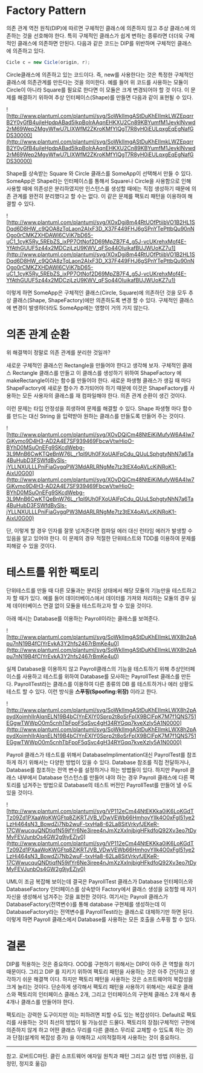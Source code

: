 # Factory Pattern

의존 관계 역전 원칙(DIP)에 따르면 구체적인 클래스에 의존하지 않고 추상 클래스에 의존하는 것을 선호해야 한다. 특히 구체적인 클래스가 쉽게 변하는 종류라면 더더욱 구체적인 클래스에 의존하면 안된다. 다음과 같은 코드는 DIP를 위반하며 구체적인 클래스에 의존하고 있다.

```csharp
Cicle c = new Cicle(origin, r);
```

Circle클래스에 의존하고 있는 코드이다. 즉, new를 사용한다는 것은 특정한 구체적인 클래스에 의존관계를 만든다는 것을 의미한다. 예를 들어 위 코드를 사용하는 모듈이 Circle이 아니라 Square를 필요로 한다면 이 모듈은 크게 변경되어야 할 것 이다. 이 문제를 해결하기 위하여 추상 인터페이스(Shape)를 만들면 다음과 같이 표현될 수 있다.

![http://www.plantuml.com/plantuml/svg/SoWkIImgAStDuKhEIImkLWZEpqrrB2Y0yGfB4ujIeHpdpABad5IkpBoIrAAqnEHKXU2Cn89KBYumfM1JevkINvwd2rM69Wep2MgyWfwU7LIXWfM2ZKroKMfYIQgT7R8yH0iEULqxgEqEgNafGDS30000](http://www.plantuml.com/plantuml/svg/SoWkIImgAStDuKhEIImkLWZEpqrrB2Y0yGfB4ujIeHpdpABad5IkpBoIrAAqnEHKXU2Cn89KBYumfM1JevkINvwd2rM69Wep2MgyWfwU7LIXWfM2ZKroKMfYIQgT7R8yH0iEULqxgEqEgNafGDS30000)

Shape를 상속받는 Square 와 Circle 클래스를 SomeApp이 선택해서 만들 수 있다. SomeApp은 Shape라는 인터페이스를 통해서 Square나 Circle을 사용함으로 인해 사용할 때에 의존성은 분리하였지만 인스턴스를 생성할 때에는 직접 생성하기 때문에 의존 관계를 완전히 분리했다고 할 수는 없다. 이 같은 문제를 팩토리 패턴을 이용하여 해결할 수 있다.

![http://www.plantuml.com/plantuml/svg/XOxDgi8m44RtUOfPtiibVO1B2HL1SDqd6D8HW_c9QOA8zTqLaon2AIxF3D_X37F449FHJ6gSPnYTePttbQu90nNOgo0rCMKZXHDAWl6CViK7bD65-uC1_1cyK5Ry_5REbZS_ixPP7OtNof2D69MpZB7F4_g5J-vcUKrehxMof4E-YfAthGUUF5z44x2MDCzjLzU9KWV_qFSo44OIuikafBUJWUoKZ7u1](http://www.plantuml.com/plantuml/svg/XOxDgi8m44RtUOfPtiibVO1B2HL1SDqd6D8HW_c9QOA8zTqLaon2AIxF3D_X37F449FHJ6gSPnYTePttbQu90nNOgo0rCMKZXHDAWl6CViK7bD65-uC1_1cyK5Ry_5REbZS_ixPP7OtNof2D69MpZB7F4_g5J-vcUKrehxMof4E-YfAthGUUF5z44x2MDCzjLzU9KWV_qFSo44OIuikafBUJWUoKZ7u1)

이렇게 하면 SomeApp은 구체적인 클래스(Circle, Square)에 의존하던 것을 모두 추상 클래스(Shape, ShapeFactory)에만 의존하도록 변경 할 수 있다. 구체적인 클래스에 변경이 발생하더라도 SomeApp에는 영향이 거의 가지 않는다. 

# 의존 관계 순환

위 해결책이 정말로 의존 관계를 분리한 것일까? 

새로운 구체적인 클래스인 Rectangle을 만들어야 한다고 생각해 보자. 구체적인 클래스 Rectangle 클래스를 만들고 이 클래스를 생성하기 위하여 ShapeFactory 에 makeRectangle이라는 함수를 만들어야 한다. 새로운 파생형 클래스가 생길 때 마다 ShapeFactory에 새로운 함수가 추가되어야 하기 때문에 이것은 ShapeFactory를 사용하는 모든 사용자의 클래스를 재 컴파일해야 한다. 의존 관계 순환이 생긴 것이다. 

이런 문제는 타입 안정성을 희생하여 문제를 해결할 수 있다. Shape 파생형 마다 함수를 만드는 대신 String 을 입력받아 원하는 클래스를 만들도록 만들어 주는 것이다.

![http://www.plantuml.com/plantuml/svg/XOvDQiCm48NtEiKiMufyW6A4Iw7GjKymo9D4H3-AD2A4E7SF939469FbcwVtwHioO-BYhD0MSuOnEFg9SKcdWebg-3L9MnB6CwKTQeBnW76L_r1pI9Uh0FXoUAIFpCdu_QUuLSphgtyNhN7a6Ta4BuHubD3FSWfdBvSls-jYLLNXULLLPniFiaGvgqPW3MdARLRNgMe7tz3tEX4oAVLcKjNRoK1-AixU0G00](http://www.plantuml.com/plantuml/svg/XOvDQiCm48NtEiKiMufyW6A4Iw7GjKymo9D4H3-AD2A4E7SF939469FbcwVtwHioO-BYhD0MSuOnEFg9SKcdWebg-3L9MnB6CwKTQeBnW76L_r1pI9Uh0FXoUAIFpCdu_QUuLSphgtyNhN7a6Ta4BuHubD3FSWfdBvSls-jYLLNXULLLPniFiaGvgqPW3MdARLRNgMe7tz3tEX4oAVLcKjNRoK1-AixU0G00)

단, 이렇게 할 경우 인자를 잘못 넘겨준다면 컴파일 에러 대신 런타임 에러가 발생할 수 있음을 알고 있어야 한다. 이 문제의 경우 적절한 단위테스트와 TDD를 이용하여 문제를 피해갈 수 있을 것이다. 

# 테스트를 위한 팩토리

단위테스트를 만들 때 다른 모듈과는 분리된 상태에서 해당 모듈의 기능만을 테스트하고자 할 때가 있다. 예를 들어 데이터베이스에서 데이터를 가져와 처리하는 모듈의 경우 실제 데이터베이스 연결 없이 모듈을 테스트하고자 할 수 있을 것이다.

아래 예시는 Database를 이용하는 Payroll이라는 클래스를 보여준다.

![http://www.plantuml.com/plantuml/svg/SoWkIImgAStDuKhEIImkLWX8h2pApu7nN19B4fCIYrEvkA3Y2hfs2467rBmKe4u0](http://www.plantuml.com/plantuml/svg/SoWkIImgAStDuKhEIImkLWX8h2pApu7nN19B4fCIYrEvkA3Y2hfs2467rBmKe4u0)

실제 Database을 이용하지 않고 Payroll클래스의 기능을 테스트하기 위해 추상인터페이스를 사용하고 테스트를 위하여 Database를 모사하는 PayrollTest 클래스를 만든다. PayrollTest라는 클래스를 이용하여 다른 종류의 DB 를 테스트하거나 에러 상황도 테스트 할 수 있다. 이런 방식을 **스푸핑(Spoofing:위장)** 이라고 한다.

![http://www.plantuml.com/plantuml/svg/SoWkIImgAStDuKhEIImkLWX8h2pApydXoimhIIrAIqnELN19B4bCIYnEXIY0Sprp2t8oSrFpIX9BClFpK7M7f1QNS751EGgwTWWpO0m5cnhTbFpoF5qSvc4gH34RYGqq7kveXzIy5A1N0000](http://www.plantuml.com/plantuml/svg/SoWkIImgAStDuKhEIImkLWX8h2pApydXoimhIIrAIqnELN19B4bCIYnEXIY0Sprp2t8oSrFpIX9BClFpK7M7f1QNS751EGgwTWWpO0m5cnhTbFpoF5qSvc4gH34RYGqq7kveXzIy5A1N0000)

Payroll 클래스가 테스트를 위해서 DatabaseImplimentation대신 PayrolTest를 참조하게 하기 위해서는 다양한 방법이 있을 수 있다. Database 참조를 직접 전달하거나, Database를 참조하는 전역 변수를 설정하거나 하는 방법들이 있다. 하지만 Payroll 클래스 내부에서 Database 인스턴스를 만들어 내야 하는 경우 Payroll 클래스에 다른 팩토리를 넘겨주는 방법으로 Database의 테스트 버전인 PayrollTest를 만들어 낼 수도 있을 것이다.

![http://www.plantuml.com/plantuml/svg/VP112eCm44NtEKKka0iK6LoKGdTTz09Zd1PXaaWoKWGFtq8ZjKRTJVB_VDwVEWb66HmhovYIlk4O0xFgl51ye2LzHi464sN3_BowdZj7Nb2wuF-txvHa8-62La8SitVrkyfJEKeR-17CWwucquQNDtiqfN59jfYr6Ne3iree4nJmXzXxInjbigHFkdfoQ92Xv3eo7tDyMyFEVJunbOs4GW2g9jyEZjy0](http://www.plantuml.com/plantuml/svg/VP112eCm44NtEKKka0iK6LoKGdTTz09Zd1PXaaWoKWGFtq8ZjKRTJVB_VDwVEWb66HmhovYIlk4O0xFgl51ye2LzHi464sN3_BowdZj7Nb2wuF-txvHa8-62La8SitVrkyfJEKeR-17CWwucquQNDtiqfN59jfYr6Ne3iree4nJmXzXxInjbigHFkdfoQ92Xv3eo7tDyMyFEVJunbOs4GW2g9jyEZjy0)

UML이 조금 복잡해 보이는데 결국은 PayrollTest 클래스가 Database 인터페이스와 DatabaseFactory 인터페이스를 상속받아 Factory에서 클래스 생성을 요청할 때 자기 자신을 생성해서 넘겨주는 것을 표현한 것이다. 여기서는 Payroll 클래스가 DatabaseFactory(전역변수)를 통해 database 구현체를 생성하는데 이 DatabaseFactory라는 전역변수를 PayrollTest라는 클래스로 대체하기만 하면 된다. 이렇게 하면 Payroll 클래스에서 Database를 사용하는 모든 호출을 스푸핑 할 수 있다.

# 결론

DIP를 적용하는 것은 중요하다. OOD를 구현하기 위해서는 DIP이 아주 큰 역할을 하기 때문이다. 그리고 DIP 를 지키기 위하여 팩토리 패턴을 사용하는 것은 아주 간단하고 생각하기 쉬운 해결책 이다. 하지만 팩토리 패턴을 사용하는 것은 소프트웨어의 복잡성을 크게 늘리는 것이다. 단순하게 생각해서 팩토리 패턴을 사용하기 위해서는 새로운 클래스와 팩토리의 인터페이스 클래스 2개, 그리고 인터페이스의 구현체 클래스 2개 해서 총 4개나 클래스를 만들어야 한다. 

팩토리는 강력한 도구이지만 이는 피하려면 피할 수도 있는 복잡성이다. Default로 팩토리를 사용하는 것이 최선의 방법이 될 가능성은 드물다. 팩토리의 장점(구체적인 구현에 의존하지 않게 하고 어떤 클래스 무리를 다른 클래스 무리로 교체할 수 있도록 하는 것) 과 단점(설계의 복잡성 증가) 을 이해하고 시의적절하게 사용하는 것이 중요하다.

---

참고. 로버트C마틴. 클린 소프트웨어 애자일 원칙과 패턴 그리고 실천 방법 (이용원, 김정민, 정지호 옮김)
